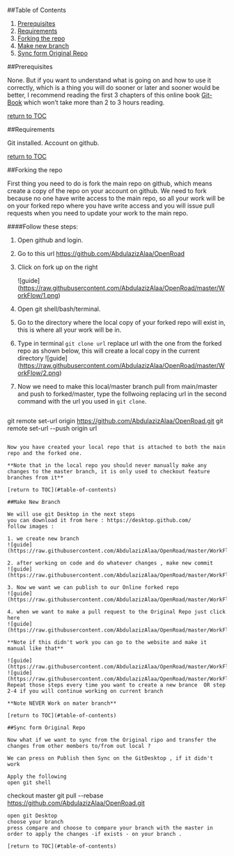 ##Table of Contents

1. [Prerequisites](#prerequisites)
2. [Requirements](#requirements)
3. [Forking the repo](#forking-the-repo)
4. [Make new branch](#make-branch)
5. [Sync form Original Repo](#pull-original)


##Prerequisites

None. But if you want to understand what is going on and how to use it correctly, which is a thing you will do sooner or later and sooner would be better, I recommend reading the first 3 chapters of this online book [Git-Book](http://git-scm.com/book/en/v2)  which won’t take more than 2 to 3 hours reading.

[return to TOC](#table-of-contents)

##Requirements

Git installed.
Account on github.

[return to TOC](#table-of-contents)


##Forking the repo

First thing you need to do is fork the main repo on github, which means create a copy of the repo on your account on github. We need to fork because no one have write access to the main repo, so all your work will be on your forked repo where you have write access and you will issue pull requests when you need to update your work to the main repo.

####Follow these steps:
1. Open github and login.
2. Go to this url https://github.com/AbdulazizAlaa/OpenRoad
3. Click on fork up on the right

   ![guide]
(https://raw.githubusercontent.com/AbdulazizAlaa/OpenRoad/master/WorkFlow/1.png)

4. Open git shell/bash/terminal.
5. Go to the directory where the local copy of your forked repo will exist in, this is where all your work will be in.
6. Type in terminal `git clone url` replace url with the one from the forked repo as shown below, this will create a local copy in the current directory
![guide]
(https://raw.githubusercontent.com/AbdulazizAlaa/OpenRoad/master/WorkFlow/2.png)
7. Now we need to make this local/master branch pull from main/master and push to forked/master, type the follwoing replacing url in the second command with the url you used in `git clone`.  

    ```
git remote set-url origin https://github.com/AbdulazizAlaa/OpenRoad.git
git remote set-url --push origin url
```

Now you have created your local repo that is attached to both the main repo and the forked one.

**Note that in the local repo you should never manually make any changes to the master branch, it is only used to checkout feature branches from it**

[return to TOC](#table-of-contents)

##Make New Branch

We will use git Desktop in the next steps
you can download it from here : https://desktop.github.com/
follow images :

1. we create new branch
![guide]
(https://raw.githubusercontent.com/AbdulazizAlaa/OpenRoad/master/WorkFlow/3.png)

2. after working on code and do whatever changes , make new commit
![guide]
(https://raw.githubusercontent.com/AbdulazizAlaa/OpenRoad/master/WorkFlow/4.png)

3. Now we want we can publish to our Online forked repo
![guide]
(https://raw.githubusercontent.com/AbdulazizAlaa/OpenRoad/master/WorkFlow/5.png)

4. when we want to make a pull request to the Original Repo just click here
![guide]
(https://raw.githubusercontent.com/AbdulazizAlaa/OpenRoad/master/WorkFlow/6.png)

**Note if this didn't work you can go to the website and make it manual like that**

![guide]
(https://raw.githubusercontent.com/AbdulazizAlaa/OpenRoad/master/WorkFlow/7.png)
![guide]
(https://raw.githubusercontent.com/AbdulazizAlaa/OpenRoad/master/WorkFlow/8.png)
Repeat those steps every time you want to create a new brance  OR step 2-4 if you will continue working on current branch

**Note NEVER Work on mater branch**

[return to TOC](#table-of-contents)

##Sync form Original Repo

Now what if we want to sync from the Original ripo and transfer the changes from other members to/from out local ?

We can press on Publish then Sync on the GitDesktop , if it didn't work

Apply the following
open git shell
```
checkout master
git pull --rebase https://github.com/AbdulazizAlaa/OpenRoad.git

```
open git Desktop
choose your branch
press compare and choose to compare your branch with the master in order to apply the changes -if exists - on your branch .

[return to TOC](#table-of-contents)
